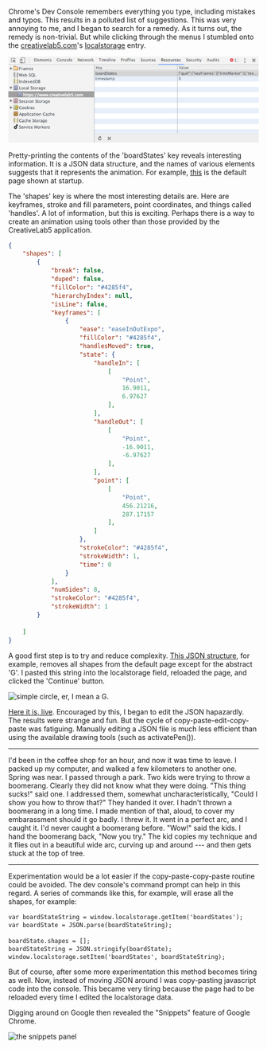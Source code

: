
Chrome's Dev Console remembers everything you type, including mistakes and typos. This results in a polluted list of suggestions. This was very annoying to me, and I began to search for a remedy. As it turns out, the remedy is non-trivial. But while clicking through the menus I stumbled onto the [creativelab5.com](https://creativelab5.com)'s [localstorage](https://developer.mozilla.org/en/docs/Web/API/Window/localStorage) entry. 

![local storage editor][localstorage]

Pretty-printing the contents of the 'boardStates' key reveals interesting information. It is a JSON data structure, and the names of various elements suggests that it represents the animation. For example, [this](https://github.com/goeiebook/creativelab/blob/master/json/defaultBoardStates.json) is the default page shown at startup. 

The 'shapes' key is where the most interesting details are. Here are keyframes, stroke and fill parameters, point coordinates, and things called 'handles'. A lot of information, but this is exciting. Perhaps there is a way to create an animation using tools other than those provided by the CreativeLab5 application.


```json
{
    "shapes": [
        {
            "break": false,
            "duped": false,
            "fillColor": "#4285f4",
            "hierarchyIndex": null,
            "isLine": false,
            "keyframes": [
                {
                    "ease": "easeInOutExpo",
                    "fillColor": "#4285f4",
                    "handlesMoved": true,
                    "state": {
                        "handleIn": [
                            [
                                "Point",
                                16.9011,
                                6.97627
                            ],
                        ],
                        "handleOut": [
                            [
                                "Point",
                                -16.9011,
                                -6.97627
                            ],
                        ],
                        "point": [
                            [
                                "Point",
                                456.21216,
                                287.17157
                            ],
                        ]
                    },
                    "strokeColor": "#4285f4",
                    "strokeWidth": 1,
                    "time": 0
                }
            ],
            "numSides": 8,
            "strokeColor": "#4285f4",
            "strokeWidth": 1
        }
        
    ]
}

```

A good first step is to try and reduce complexity. [This JSON structure](https://github.com/goeiebook/creativelab/blob/master/json/simple.json), for example, removes all shapes from the default page except for the abstract 'G'. I pasted this string into the localstorage field, reloaded the page, and clicked the 'Continue' button.

![simple circle, er, I mean a G.][simplified]

[Here it is, live](https://www.creativelab5.com/s/m3JEdl). Encouraged by this, I began to edit the JSON hapazardly. The results were strange and fun. But the cycle of copy-paste-edit-copy-paste was fatiguing. Manually editing a JSON file is much less efficient than using the available drawing tools (such as activatePen()).

---

I'd been in the coffee shop for an hour, and now it was time to leave. I packed up my computer, and walked a few kilometers to another one. Spring was near. I passed through a park. Two kids were trying to throw a boomerang. Clearly they did not know what they were doing. "This thing sucks!" said one. I addressed them, somewhat uncharacteristically, "Could I show you how to throw that?" They handed it over. I hadn't thrown a boomerang in a long time. I made mention of that, aloud, to cover my embarassment should it go badly. I threw it. It went in a perfect arc, and I caught it. I'd never caught a boomerang before. "Wow!" said the kids. I hand the boomerang back, "Now you try." The kid copies my technique and it flies out in a beautiful wide arc, curving up and around --- and then gets stuck at the top of tree.

---

Experimentation would be a lot easier if the copy-paste-copy-paste routine could be avoided. The dev console's command prompt can help in this regard. A series of commands like this, for example, will erase all the shapes, for example:
```
var boardStateString = window.localstorage.getItem('boardStates');
var boardState = JSON.parse(boardStateString);

boardState.shapes = [];
boardStateString = JSON.stringify(boardState);
window.localstorage.setItem('boardStates', boardStateString);

```
But of course, after some more experimentation this method becomes tiring as well. Now, instead of moving JSON around I was copy-pasting javascript code into the console. This became very tiring because the page had to be reloaded every time I edited the localstorage data.

Digging around on Google then revealed the "Snippets" feature of Google Chrome.

![the snippets panel][snippets]


[localstorage]: https://raw.githubusercontent.com/goeiebook/creativelab/master/images/localstorge.png "Local storage dev console"

[simplified]:
https://raw.githubusercontent.com/goeiebook/creativelab/master/images/simplified.jpg

[snippets]:
images/snippets.jpg